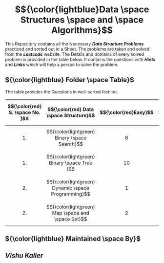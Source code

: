 # $${\color{lightblue}Data \space Structures \space and \space Algorithms}$$

This Repository contains all the Necessary ***Data Structure Problems*** practiced and sorted out in a Sheet. The problems are taken and solved from the ***Leetcode*** website. The Details and domains of every solved problem is provided in the table below. It contains the questions with ***Hints*** and ***Links*** which will help a person to solve the problem.

## ${\color{lightblue} Folder \space Table}$

The table provides the Questions in well-sorted fashion.

| $${\color{red} S. \space No. }$$ | $${\color{red} Data \space Structure}$$ | $${\color{red}Easy}$$ | $${\color{red}Medium}$$ | $${\color{red} Hard}$$ | $${\color{red}Link}$$ |
|-|-|-|-|-|-|
| $${1.}$$ | $${\color{lightgreen} Binary \space Search}$$ | $${6}$$ | $${11}$$ | $${0}$$ | [Folder](https://github.com/VishuKalier2003/Data-Structures-and-Algorithms/blob/main/Binary%20Search/readme.md) | 
| $${1.}$$ | $${\color{lightgreen} Binary \space Tree }$$ | $${10}$$ | $${8}$$ | $${3}$$ | [Folder](https://github.com/VishuKalier2003/Data-Structures-and-Algorithms/tree/main/BinaryTree) |
| $${2.}$$ | $${\color{lightgreen} Dynamic \space Programming}$$ | $${1}$$ | $${0}$$ | $${0}$$ | [Folder](https://github.com/VishuKalier2003/Data-Structures-and-Algorithms/tree/main/Dynamic%20Programming) |
| $${2.}$$ | $${\color{lightgreen} Map \space and \space Set}$$ | $${2}$$ | $${0}$$ | $${0}$$ | [Folder](https://github.com/VishuKalier2003/Data-Structures-and-Algorithms/tree/main/Maps) |

## ${\color{lightblue} Maintained \space By}$
## ***Vishu Kalier***

